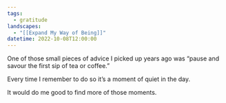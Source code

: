 ```yaml
---
tags:
  - gratitude
landscapes:
  - "[[Expand My Way of Being]]"
datetime: 2022-10-08T12:00:00
---
```

One of those small pieces of advice I picked up years ago was “pause and savour the first sip of tea or coffee.”

Every time I remember to do so it’s a moment of quiet in the day.

It would do me good to find more of those moments.